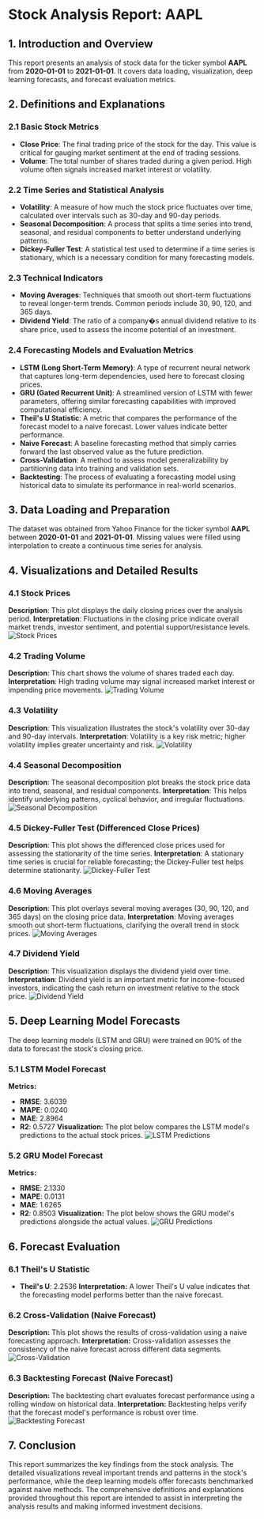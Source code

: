 # Stock Analysis Report: AAPL

## 1. Introduction and Overview
This report presents an analysis of stock data for the ticker symbol **AAPL** from **2020-01-01** to **2021-01-01**. It covers data loading, visualization, deep learning forecasts, and forecast evaluation metrics.

## 2. Definitions and Explanations
### 2.1 Basic Stock Metrics
- **Close Price**: The final trading price of the stock for the day. This value is critical for gauging market sentiment at the end of trading sessions.
- **Volume**: The total number of shares traded during a given period. High volume often signals increased market interest or volatility.

### 2.2 Time Series and Statistical Analysis
- **Volatility**: A measure of how much the stock price fluctuates over time, calculated over intervals such as 30-day and 90-day periods.
- **Seasonal Decomposition**: A process that splits a time series into trend, seasonal, and residual components to better understand underlying patterns.
- **Dickey-Fuller Test**: A statistical test used to determine if a time series is stationary, which is a necessary condition for many forecasting models.

### 2.3 Technical Indicators
- **Moving Averages**: Techniques that smooth out short-term fluctuations to reveal longer-term trends. Common periods include 30, 90, 120, and 365 days.
- **Dividend Yield**: The ratio of a company�s annual dividend relative to its share price, used to assess the income potential of an investment.

### 2.4 Forecasting Models and Evaluation Metrics
- **LSTM (Long Short-Term Memory)**: A type of recurrent neural network that captures long-term dependencies, used here to forecast closing prices.
- **GRU (Gated Recurrent Unit)**: A streamlined version of LSTM with fewer parameters, offering similar forecasting capabilities with improved computational efficiency.
- **Theil's U Statistic**: A metric that compares the performance of the forecast model to a naive forecast. Lower values indicate better performance.
- **Naive Forecast**: A baseline forecasting method that simply carries forward the last observed value as the future prediction.
- **Cross-Validation**: A method to assess model generalizability by partitioning data into training and validation sets.
- **Backtesting**: The process of evaluating a forecasting model using historical data to simulate its performance in real-world scenarios.

## 3. Data Loading and Preparation
The dataset was obtained from Yahoo Finance for the ticker symbol **AAPL** between **2020-01-01** and **2021-01-01**. Missing values were filled using interpolation to create a continuous time series for analysis.

## 4. Visualizations and Detailed Results

### 4.1 Stock Prices
**Description**: This plot displays the daily closing prices over the analysis period.
**Interpretation**: Fluctuations in the closing price indicate overall market trends, investor sentiment, and potential support/resistance levels.
![Stock Prices](plots/prices.png)

### 4.2 Trading Volume
**Description**: This chart shows the volume of shares traded each day.
**Interpretation**: High trading volume may signal increased market interest or impending price movements.
![Trading Volume](plots/volume.png)

### 4.3 Volatility
**Description**: This visualization illustrates the stock's volatility over 30-day and 90-day intervals.
**Interpretation**: Volatility is a key risk metric; higher volatility implies greater uncertainty and risk.
![Volatility](plots/volatility.png)

### 4.4 Seasonal Decomposition
**Description**: The seasonal decomposition plot breaks the stock price data into trend, seasonal, and residual components.
**Interpretation**: This helps identify underlying patterns, cyclical behavior, and irregular fluctuations.
![Seasonal Decomposition](plots/seasonal_decomposition.png)

### 4.5 Dickey-Fuller Test (Differenced Close Prices)
**Description**: This plot shows the differenced close prices used for assessing the stationarity of the time series.
**Interpretation**: A stationary time series is crucial for reliable forecasting; the Dickey-Fuller test helps determine stationarity.
![Dickey-Fuller Test](plots/dickey_fuller.png)

### 4.6 Moving Averages
**Description**: This plot overlays several moving averages (30, 90, 120, and 365 days) on the closing price data.
**Interpretation**: Moving averages smooth out short-term fluctuations, clarifying the overall trend in stock prices.
![Moving Averages](plots/moving_averages.png)

### 4.7 Dividend Yield
**Description**: This visualization displays the dividend yield over time.
**Interpretation**: Dividend yield is an important metric for income-focused investors, indicating the cash return on investment relative to the stock price.
![Dividend Yield](plots/dividend_yield.png)

## 5. Deep Learning Model Forecasts
The deep learning models (LSTM and GRU) were trained on 90% of the data to forecast the stock's closing price.

### 5.1 LSTM Model Forecast
**Metrics:**
- **RMSE**: 3.6039
- **MAPE**: 0.0240
- **MAE**: 2.8964
- **R2**: 0.5727
**Visualization:** The plot below compares the LSTM model's predictions to the actual stock prices.
![LSTM Predictions](plots/lstm_predictions.png)

### 5.2 GRU Model Forecast
**Metrics:**
- **RMSE**: 2.1330
- **MAPE**: 0.0131
- **MAE**: 1.6265
- **R2**: 0.8503
**Visualization:** The plot below shows the GRU model's predictions alongside the actual values.
![GRU Predictions](plots/gru_predictions.png)

## 6. Forecast Evaluation
### 6.1 Theil's U Statistic
- **Theil's U**: 2.2536
**Interpretation:** A lower Theil's U value indicates that the forecasting model performs better than the naive forecast.

### 6.2 Cross-Validation (Naive Forecast)
**Description:** This plot shows the results of cross-validation using a naive forecasting approach.
**Interpretation:** Cross-validation assesses the consistency of the naive forecast across different data segments.
![Cross-Validation](plots/cross_validation.png)

### 6.3 Backtesting Forecast (Naive Forecast)
**Description:** The backtesting chart evaluates forecast performance using a rolling window on historical data.
**Interpretation:** Backtesting helps verify that the forecast model's performance is robust over time.
![Backtesting Forecast](plots/backtesting.png)

## 7. Conclusion
This report summarizes the key findings from the stock analysis. The detailed visualizations reveal important trends and patterns in the stock's performance, while the deep learning models offer forecasts benchmarked against naive methods. The comprehensive definitions and explanations provided throughout this report are intended to assist in interpreting the analysis results and making informed investment decisions.